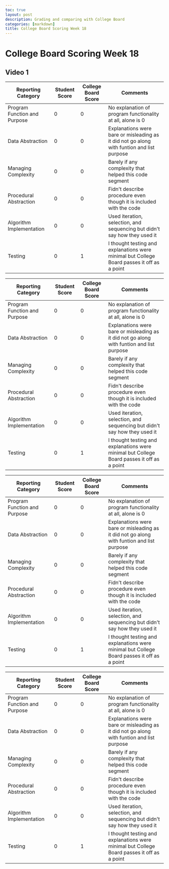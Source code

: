 ```yaml
---
toc: true
layout: post
description: Grading and comparing with College Board
categories: [markdown]
title: College Board Scoring Week 18
---
```


# College Board Scoring Week 18

## Video 1

| Reporting Category           | Student Score | College Board Score | Comments                                                                                   |
|------------------------------|---------------|---------------------|--------------------------------------------------------------------------------------------|
| Program Function and Purpose | 0             | 0                   | No explanation of program functionality at all, alone is 0                                 |
| Data Abstraction             | 0             | 0                   | Explanations were bare or misleading as it did not go along with funtion and list purpose  |
| Managing Complexity          | 0             | 0                   | Barely if any complexity that helped this code segment                                     |
| Procedural Abstraction       | 0             | 0                   | Fidn't describe procedure even though it is included with the code                         |
| Algorithm Implementation     | 0             | 0                   | Used iteration, selection, and sequencing but didn't say how they used it                  |
| Testing                      | 0             | 1                   | I thought testing and explanations were minimal but College Board passes it off as a point |


| Reporting Category           | Student Score | College Board Score | Comments                                                                                   |
|------------------------------|---------------|---------------------|--------------------------------------------------------------------------------------------|
| Program Function and Purpose | 0             | 0                   | No explanation of program functionality at all, alone is 0                                 |
| Data Abstraction             | 0             | 0                   | Explanations were bare or misleading as it did not go along with funtion and list purpose  |
| Managing Complexity          | 0             | 0                   | Barely if any complexity that helped this code segment                                     |
| Procedural Abstraction       | 0             | 0                   | Fidn't describe procedure even though it is included with the code                         |
| Algorithm Implementation     | 0             | 0                   | Used iteration, selection, and sequencing but didn't say how they used it                  |
| Testing                      | 0             | 1                   | I thought testing and explanations were minimal but College Board passes it off as a point |


| Reporting Category           | Student Score | College Board Score | Comments                                                                                   |
|------------------------------|---------------|---------------------|--------------------------------------------------------------------------------------------|
| Program Function and Purpose | 0             | 0                   | No explanation of program functionality at all, alone is 0                                 |
| Data Abstraction             | 0             | 0                   | Explanations were bare or misleading as it did not go along with funtion and list purpose  |
| Managing Complexity          | 0             | 0                   | Barely if any complexity that helped this code segment                                     |
| Procedural Abstraction       | 0             | 0                   | Fidn't describe procedure even though it is included with the code                         |
| Algorithm Implementation     | 0             | 0                   | Used iteration, selection, and sequencing but didn't say how they used it                  |
| Testing                      | 0             | 1                   | I thought testing and explanations were minimal but College Board passes it off as a point |


| Reporting Category           | Student Score | College Board Score | Comments                                                                                   |
|------------------------------|---------------|---------------------|--------------------------------------------------------------------------------------------|
| Program Function and Purpose | 0             | 0                   | No explanation of program functionality at all, alone is 0                                 |
| Data Abstraction             | 0             | 0                   | Explanations were bare or misleading as it did not go along with funtion and list purpose  |
| Managing Complexity          | 0             | 0                   | Barely if any complexity that helped this code segment                                     |
| Procedural Abstraction       | 0             | 0                   | Fidn't describe procedure even though it is included with the code                         |
| Algorithm Implementation     | 0             | 0                   | Used iteration, selection, and sequencing but didn't say how they used it                  |
| Testing                      | 0             | 1                   | I thought testing and explanations were minimal but College Board passes it off as a point |